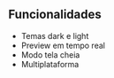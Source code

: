 

## Funcionalidades

- Temas dark e light
- Preview em tempo real
- Modo tela cheia
- Multiplataforma


